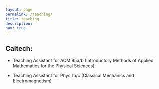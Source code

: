 ```yaml
---
layout: page
permalink: /teaching/
title: teaching
description: 
nav: true
---
```


## Caltech:
- Teaching Assistant for ACM 95a/b (Introductory Methods of Applied Mathematics for the Physical Sciences): 

- Teaching Assistant for Phys 1b/c (Classical Mechanics and Electromagnetism)

